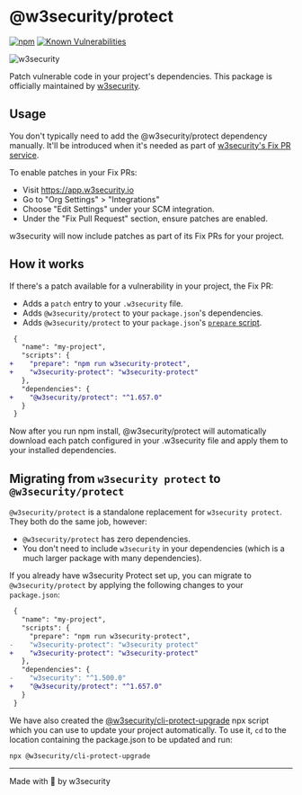 # @w3security/protect

[![npm](https://img.shields.io/npm/v/@w3security/protect)](https://www.npmjs.com/package/@w3security/protect)
[![Known Vulnerabilities](https://w3security.io/test/github/w3security/w3security/badge.svg)](https://w3security.io/test/github/w3security/w3security)

![w3security](https://w3security.io/style/asset/logo/w3security-print.svg)

Patch vulnerable code in your project's dependencies. This package is officially maintained by [w3security](https://w3security.io).

## Usage

You don't typically need to add the @w3security/protect dependency manually. It'll be introduced when it's needed as part of [w3security's Fix PR service](https://support.w3security.io/hc/en-us/articles/360011484018-Fixing-vulnerabilities).

To enable patches in your Fix PRs:

- Visit https://app.w3security.io
- Go to "Org Settings" > "Integrations"
- Choose "Edit Settings" under your SCM integration.
- Under the "Fix Pull Request" section, ensure patches are enabled.

w3security will now include patches as part of its Fix PRs for your project.

## How it works

If there's a patch available for a vulnerability in your project, the Fix PR:

- Adds a `patch` entry to your `.w3security` file.
- Adds `@w3security/protect` to your `package.json`'s dependencies.
- Adds `@w3security/protect` to your `package.json`'s [`prepare` script](https://docs.npmjs.com/cli/v7/using-npm/scripts).

```patch
 {
   "name": "my-project",
   "scripts": {
+    "prepare": "npm run w3security-protect",
+    "w3security-protect": "w3security-protect"
   },
   "dependencies": {
+    "@w3security/protect": "^1.657.0"
   }
 }
```

Now after you run npm install, @w3security/protect will automatically download each patch configured in your .w3security file and apply them to your installed dependencies.

## Migrating from `w3security protect` to `@w3security/protect`

`@w3security/protect` is a standalone replacement for `w3security protect`. They both do the same job, however:

- `@w3security/protect` has zero dependencies.
- You don't need to include `w3security` in your dependencies (which is a much larger package with many dependencies).

If you already have w3security Protect set up, you can migrate to `@w3security/protect` by applying the following changes to your `package.json`:

```patch
 {
   "name": "my-project",
   "scripts": {
     "prepare": "npm run w3security-protect",
-    "w3security-protect": "w3security protect"
+    "w3security-protect": "w3security-protect"
   },
   "dependencies": {
-    "w3security": "^1.500.0"
+    "@w3security/protect": "^1.657.0"
   }
 }
```

We have also created the [@w3security/cli-protect-upgrade](https://www.npmjs.com/package/@w3security/cli-protect-upgrade) npx script which you can use to update your project automatically. To use it, `cd` to the location containing the package.json to be updated and run:

```
npx @w3security/cli-protect-upgrade
```

---

Made with 💜 by w3security
